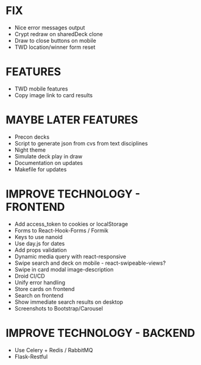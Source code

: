 # FIX
* Nice error messages output
* Crypt redraw on sharedDeck clone
* Draw to close buttons on mobile
* TWD location/winner form reset

# FEATURES
* TWD mobile features
* Copy image link to card results

# MAYBE LATER FEATURES
* Precon decks
* Script to generate json from cvs from text disciplines
* Night theme
* Simulate deck play in draw
* Documentation on updates
* Makefile for updates

# IMPROVE TECHNOLOGY - FRONTEND
* Add access_token to cookies or localStorage
* Forms to React-Hook-Forms / Formik
* Keys to use nanoid
* Use day.js for dates
* Add props validation
* Dynamic media query with react-responsive
* Swipe search and deck on mobile - react-swipeable-views?
* Swipe in card modal image-description
* Droid CI/CD
* Unify error handling
* Store cards on frontend
* Search on frontend
* Show immediate search results on desktop
* Screenshots to Bootstrap/Carousel

# IMPROVE TECHNOLOGY - BACKEND
* Use Celery + Redis / RabbitMQ
* Flask-Restful
